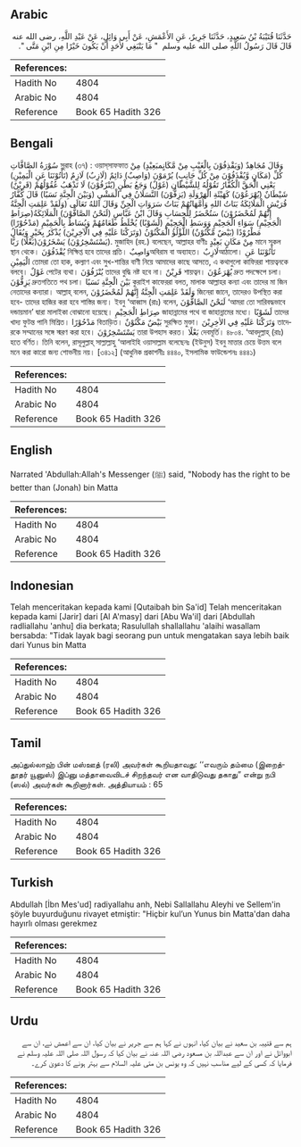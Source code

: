 ## Arabic


<div dir="rtl" lang="ar" style={{fontSize:'larger',backgroundColor:'#f8f9fa',padding:20}}>
حَدَّثَنَا قُتَيْبَةُ بْنُ سَعِيدٍ، حَدَّثَنَا جَرِيرٌ، عَنِ الأَعْمَشِ، عَنْ أَبِي وَائِلٍ، عَنْ عَبْدِ اللَّهِ، رضى الله عنه قَالَ قَالَ رَسُولُ اللَّهِ صلى الله عليه وسلم ‏ "‏ مَا يَنْبَغِي لأَحَدٍ أَنْ يَكُونَ خَيْرًا مِنِ ابْنِ مَتَّى ‏"‏‏.‏
</div>
<div style={{backgroundColor:'#f8f9fa',padding:20, marginBottom: 10}}><table> <thead> <tr> <th>References:</th> <th></th> </tr> </thead> <tbody><tr><td>Hadith No</td><td>4804</td></tr><tr><td>Arabic No</td><td>4804</td></tr><tr><td>Reference</td><td>Book 65 Hadith 326</td></tr></tbody></table></div>

## Bengali


<div dir="ltr" lang="bn" style={{fontSize:'larger',backgroundColor:'#f8f9fa',padding:20}}>
سُوْرَةُ الصَّافَّاتِ সূরাহ (৩৭) : ওয়াস্‌সাফফাত وَقَالَ مُجَاهِدٌ (وَيَقْذِفُوْنَ بِالْغَيْبِ مِنْ مَّكَانٍمبَعِيْدٍ) مِنْ كُلِّ (مَكَانٍ وَّيُقْذَفُوْنَ مِنْ كُلِّ جَانِبٍ) يُرْمَوْنَ (وَاصِبٌ) دَائِمٌ (لَازِبٌ) لَازِمٌ (تَأْتُوْنَنَا عَنِ الْيَمِيْنِ) يَعْنِي الْحَقَّ الْكُفَّارُ تَقُوْلُهُ لِلشَّيْطَانِ (غَوْلٌ) وَجَعُ بَطْنٍ (يُنْزَفُوْنَ) لَا تَذْهَبُ عُقُوْلُهُمْ (قَرِيْنٌ) شَيْطَانٌ (يُهْرَعُوْنَ) كَهَيْئَةِ الْهَرْوَلَةِ (يَزِفُّوْنَ) النَّسَلَانُ فِي الْمَشْيِ (وَبَيْنَ الْجِنَّةِ نَسَبًا) قَالَ كُفَّارُ قُرَيْشٍ الْمَلَائِكَةُ بَنَاتُ اللهِ وَأُمَّهَاتُهُمْ بَنَاتُ سَرَوَاتِ الْجِنِّ وَقَالَ اللهُ تَعَالَى (وَلَقَدْ عَلِمَتِ الْجِنَّةُ إِنَّهُمْ لَمُحْضَرُوْنَ) سَتُحْضَرُ لِلْحِسَابِ وَقَالَ ابْنُ عَبَّاسٍ (لَنَحْنُ الصَّافُّوْنَ) الْمَلَائِكَةُ(صِرَاطِ الْجَحِيْمِ) سَوَاءِ الْجَحِيْمِ وَوَسَطِ الْجَحِيْمِ (لَشَوْبًا) يُخْلَطُ طَعَامُهُمْ وَيُسَاطُ بِالْحَمِيْمِ (مَدْحُوْرًا) مَطْرُوْدًا (بَيْضٌ مَّكْنُوْنٌ) اللُّؤْلُؤُ الْمَكْنُوْنُ (وَتَرَكْنَا عَلَيْهِ فِي الْآخِرِيْنَ) يُذْكَرُ بِخَيْرٍ وَيُقَالُ (يَسْتَسْخِرُوْنَ) يَسْخَرُوْنَ(بَعْلًا) رَبًّا. মুজাহিদ (রহ.) বলেছেন, আল্লাহর বাণীঃ مِنْ مَكَانٍ بَعِيْدٍ মানে সকল স্থান থেকে। يُقْذَفُوْنَ নিক্ষিপ্ত হবে তাদের প্রতি। وَاصِبٌঅবিরাম বা অব্যাহত। لَازِبٌআঠালো। تَأْتُوْنَنَا عَنِ الْيَمِيْنِ তোমরা তো হাক, কল্যাণ এবং সুখ-শান্তির বাণী নিয়ে আমাদের কাছে আসতে, এ কথাগুলো কাফিররা শায়ত্বনকে বলবে। غَوْلٌ পেটের ব্যথা। يُنْزَفُوْنَ তাদের বুদ্ধি নষ্ট হবে না। قَرِيْنٌ শায়ত্বন। يُهْرَعُوْنَ দ্রুত পদক্ষেপে চলা। يَزِفُّوْنَ দ্রুতগতিতে পথ চলা। بَيْنَ الْجِنَّةِ نَسَبًا কুরাইশ কাফেররা বলত, মালাক আল্লাহর কন্যা এবং তাদের মা জিন নেতাদের কন্যারা। আল্লাহ্ বলেন, وَلَقَدْ عَلِمَتِ الْجِنَّةُ إِنَّهُمْ لَمُحْضَرُوْنَ জিনেরা জানে, তাদেরও উপস্থিত করা হবে- তাদের হাজির করা হবে শাস্তির জন্য। ইবনু ‘আব্বাস (রাঃ) বলেন, لَنَحْنُ الصَّافُّوْنَ ‘আমরা তো সারিবদ্ধভাবে দন্ডায়মান’ দ্বারা মালাইকা বোঝানো হয়েছে। صِرَاطِ الْجَحِيْمِ জাহান্নামের পথে বা জাহান্নামের মধ্যে। لَشَوْبًا তাদের খাদ্য ফুটন্ত পানি মিশ্রিত। مَدْحُوْرًا বিতাড়িত। بَيْضٌ مَكْنُوْنٌ সুরক্ষিত মুক্তা। وَتَرَكْنَا عَلَيْهِ فِي الاٰخِرِيْنَ তাদেরকে সম্মানের সঙ্গে স্মরণ করা হবে। يَسْتَسْخِرُوْنَ তারা উপহাস করত। بَعْلًا দেবমূর্তি। ৪৮০৪. ‘আবদুল্লাহ্ (রাঃ) হতে বর্ণিত। তিনি বলেন, রাসূলুল্লাহ্ সাল্লাল্লাহু ‘আলাইহি ওয়াসাল্লাম বলেছেনঃ (ইউনুস) ইবনু মাত্তার চেয়ে উত্তম বলে মনে করা কারো জন্য শোভনীয় নয়। [৩৪১২] (আধুনিক প্রকাশনীঃ ৪৪৪০, ইসলামিক ফাউন্ডেশনঃ ৪৪৪১)
</div>
<div style={{backgroundColor:'#f8f9fa',padding:20, marginBottom: 10}}><table> <thead> <tr> <th>References:</th> <th></th> </tr> </thead> <tbody><tr><td>Hadith No</td><td>4804</td></tr><tr><td>Arabic No</td><td>4804</td></tr><tr><td>Reference</td><td>Book 65 Hadith 326</td></tr></tbody></table></div>

## English


<div dir="ltr" lang="en" style={{fontSize:'larger',backgroundColor:'#f8f9fa',padding:20}}>
Narrated 'Abdullah:Allah's Messenger (ﷺ) said, "Nobody has the right to be better than (Jonah) bin Matta
</div>
<div style={{backgroundColor:'#f8f9fa',padding:20, marginBottom: 10}}><table> <thead> <tr> <th>References:</th> <th></th> </tr> </thead> <tbody><tr><td>Hadith No</td><td>4804</td></tr><tr><td>Arabic No</td><td>4804</td></tr><tr><td>Reference</td><td>Book 65 Hadith 326</td></tr></tbody></table></div>

## Indonesian


<div dir="ltr" lang="id" style={{fontSize:'larger',backgroundColor:'#f8f9fa',padding:20}}>
Telah menceritakan kepada kami [Qutaibah bin Sa'id] Telah menceritakan kepada kami [Jarir] dari [Al A'masy] dari [Abu Wa'il] dari [Abdullah radliallahu 'anhu] dia berkata; Rasulullah shallallahu 'alaihi wasallam bersabda: "Tidak layak bagi seorang pun untuk mengatakan saya lebih baik dari Yunus bin Matta
</div>
<div style={{backgroundColor:'#f8f9fa',padding:20, marginBottom: 10}}><table> <thead> <tr> <th>References:</th> <th></th> </tr> </thead> <tbody><tr><td>Hadith No</td><td>4804</td></tr><tr><td>Arabic No</td><td>4804</td></tr><tr><td>Reference</td><td>Book 65 Hadith 326</td></tr></tbody></table></div>

## Tamil


<div dir="ltr" lang="ta" style={{fontSize:'larger',backgroundColor:'#f8f9fa',padding:20}}>
அப்துல்லாஹ் பின் மஸ்ஊத் (ரலி) அவர்கள் கூறியதாவது: ‘‘எவரும் தம்மை (இறைத்தூதர் யூனுஸ்) இப்னு மத்தாவைவிடச் சிறந்தவர் என வாதிடுவது தகாது” என்று நபி (ஸல்) அவர்கள் கூறினார்கள். அத்தியாயம் : 65
</div>
<div style={{backgroundColor:'#f8f9fa',padding:20, marginBottom: 10}}><table> <thead> <tr> <th>References:</th> <th></th> </tr> </thead> <tbody><tr><td>Hadith No</td><td>4804</td></tr><tr><td>Arabic No</td><td>4804</td></tr><tr><td>Reference</td><td>Book 65 Hadith 326</td></tr></tbody></table></div>

## Turkish


<div dir="ltr" lang="tr" style={{fontSize:'larger',backgroundColor:'#f8f9fa',padding:20}}>
Abdullah [İbn Mes'ud] radiyallahu anh, Nebi Sallallahu Aleyhi ve Sellem'in şöyle buyurduğunu rivayet etmiştir: "Hiçbir kul’un Yunus bin Matta'dan daha hayırlı olması gerekmez
</div>
<div style={{backgroundColor:'#f8f9fa',padding:20, marginBottom: 10}}><table> <thead> <tr> <th>References:</th> <th></th> </tr> </thead> <tbody><tr><td>Hadith No</td><td>4804</td></tr><tr><td>Arabic No</td><td>4804</td></tr><tr><td>Reference</td><td>Book 65 Hadith 326</td></tr></tbody></table></div>

## Urdu


<div dir="rtl" lang="ur" style={{fontSize:'larger',backgroundColor:'#f8f9fa',padding:20}}>
ہم سے قتیبہ بن سعید نے بیان کیا، انہوں نے کہا ہم سے جریر نے بیان کیا، ان سے اعمش نے، ان سے ابووائل نے اور ان سے عبداللہ بن مسعود رضی اللہ عنہ نے بیان کیا کہ رسول اللہ صلی اللہ علیہ وسلم نے فرمایا کہ کسی کے لیے مناسب نہیں کہ وہ یونس بن متی علیہ السلام سے بہتر ہونے کا دعویٰ کرے۔
</div>
<div style={{backgroundColor:'#f8f9fa',padding:20, marginBottom: 10}}><table> <thead> <tr> <th>References:</th> <th></th> </tr> </thead> <tbody><tr><td>Hadith No</td><td>4804</td></tr><tr><td>Arabic No</td><td>4804</td></tr><tr><td>Reference</td><td>Book 65 Hadith 326</td></tr></tbody></table></div>